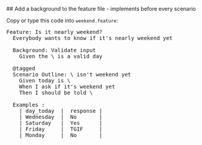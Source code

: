## Add a background to the feature file - implements before every scenario

Copy or type this code into `weekend.feature`:

<pre class="file" data-filename="weekend.feature" data-target="replace">
Feature: Is it nearly weekend?
  Everybody wants to know if it's nearly weekend yet

  Background: Validate input
    Given the \<day_today\> is a valid day

  @tagged
  Scenario Outline: \<day_today\> isn't weekend yet
    Given today is \<day_today\>
    When I ask if it's weekend yet
    Then I should be told \<response\>

  Examples :
    | day_today  |  response |
    | Wednesday  |  No       |
    | Saturday   |  Yes      |
    | Friday     |  TGIF     |
    | Monday     |  No       |

</pre>
